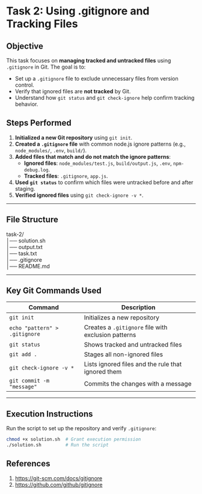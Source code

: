 # Task 2: Using .gitignore and Tracking Files  

## **Objective**  
This task focuses on **managing tracked and untracked files** using `.gitignore` in Git. The goal is to:  
- Set up a `.gitignore` file to exclude unnecessary files from version control.  
- Verify that ignored files are **not tracked** by Git.  
- Understand how `git status` and `git check-ignore` help confirm tracking behavior.  

## **Steps Performed**  

1. **Initialized a new Git repository** using `git init`.  
2. **Created a `.gitignore` file** with common node.js ignore patterns (e.g., `node_modules/`, `.env`, `build/`).  
3. **Added files that match and do not match the ignore patterns**:  
   - **Ignored files**: `node_modules/test.js`, `build/output.js`, `.env`, `npm-debug.log`.  
   - **Tracked files**: `.gitignore`, `app.js`.  
4. **Used `git status`** to confirm which files were untracked before and after staging.  
5. **Verified ignored files** using `git check-ignore -v *`.  

---

## **File Structure**  

task-2/     
│── solution.sh  
│── output.txt   
│── task.txt     
│── .gitignore   
│── README.md    

---

## **Key Git Commands Used**  
| Command | Description |  
|---------|------------|  
| `git init` | Initializes a new repository |  
| `echo "pattern" > .gitignore` | Creates a `.gitignore` file with exclusion patterns |  
| `git status` | Shows tracked and untracked files |  
| `git add .` | Stages all non-ignored files |  
| `git check-ignore -v *` | Lists ignored files and the rule that ignored them |  
| `git commit -m "message"` | Commits the changes with a message |  

---

## **Execution Instructions**  
Run the script to set up the repository and verify `.gitignore`:  

```sh
chmod +x solution.sh  # Grant execution permission  
./solution.sh         # Run the script  
```
## **References**
1. https://git-scm.com/docs/gitignore
2. https://github.com/github/gitignore
